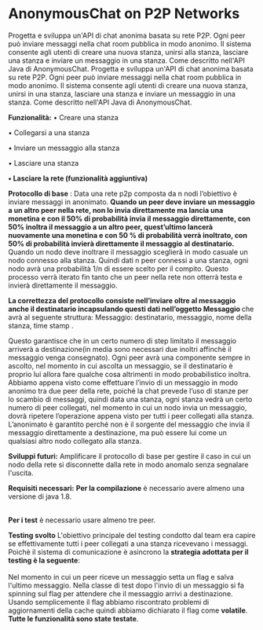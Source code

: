 # AnonymousChat on P2P Networks

Progetta e sviluppa un'API di chat anonima basata su rete P2P.
Ogni peer può inviare messaggi nella chat room pubblica in modo anonimo.
Il sistema consente agli utenti di creare una nuova stanza, unirsi alla stanza, lasciare una stanza e inviare un messaggio in una stanza. 
Come descritto nell'API Java di AnonymousChat. 
Progetta e sviluppa un'API di chat anonima basata su rete P2P. 
Ogni peer può inviare messaggi nella chat room pubblica in modo anonimo. 
Il sistema consente agli utenti di creare una nuova stanza, unirsi in una stanza, lasciare una stanza e inviare un messaggio in una stanza. Come descritto nell'API Java di AnonymousChat.

<b>Funzionalità:</b>
•	Creare una stanza

•	Collegarsi a una stanza

•	Inviare un messaggio alla stanza

•	Lasciare una stanza

<b>•	Lasciare la rete (funzionalità aggiuntiva)</b>


<b>Protocollo di base</b> :
Data una rete p2p composta da n nodi l’obiettivo è inviare messaggi in anonimato. 
<b>Quando un peer deve inviare un messaggio a un altro peer nella rete, non lo invia direttamente ma lancia una monetina e con il 50% di probabilità invia il messaggio direttamente, con 50% inoltra il messaggio a un altro peer, quest’ultimo lancerà nuovamente una monetina e con 50 % di probabilità verrà inoltrato, con 50% di probabilità invierà direttamente il messaggio al destinatario.</b> Quando un nodo deve inoltrare il messaggio sceglierà in modo casuale un nodo connesso alla stanza. 
Quindi dati n peer connessi a una stanza, ogni nodo avrà una probabilità 1/n di essere scelto per il compito. Questo processo verrà iterato fin tanto che un peer nella rete non otterrà testa e invierà direttamente il messaggio. 

<b>La correttezza del protocollo consiste nell’inviare oltre al messaggio anche il destinatario incapsulando questi dati nell’oggetto Messaggio </b>
che avrà al seguente struttura:
Messaggio: destinatario, messaggio, nome della stanza, time stamp .

Questo garantisce che in un certo numero di step limitato il messaggio arriverà a destinazione(in media sono necessari due inoltri affinchè il messaggio venga consegnato). 
Ogni peer avrà una componente sempre in ascolto, nel momento in cui ascolta un messaggio, se il destinatario è proprio lui allora fare qualche cosa altrimenti in modo  probabilistico inoltra. Abbiamo appena visto come effettuare l’invio di un messaggio in modo anonimo tra due peer della rete, poiché la chat prevede l’uso di stanze per lo scambio di messaggi, quindi data una stanza, ogni stanza vedrà un certo numero di peer collegati, nel momento in cui un nodo invia un messaggio, dovrà ripetere l’operazione appena visto per tutti i peer collegati alla stanza. L’anonimato è garantito perché non è il sorgente del messaggio che invia il messaggio direttamente a destinazione, ma può essere lui come un qualsiasi altro nodo collegato alla stanza.



<b>Sviluppi futuri:</b>
Amplificare il protocollo di base per gestire il caso in cui un nodo della rete si disconnette dalla rete in modo anomalo senza segnalare l'uscita.



<b>Requisiti necessari:</b>
<b>Per la compilazione</b> è necessario avere almeno una versione di java 1.8.

<br><b>Per i test</b> è necessario usare almeno tre peer. 

<b>Testing svolto</b>
L'obiettivo principale del testing condotto dal team era capire se effettivamente tutti i peer collegati a una stanza ricevevano i messaggi.
<br>Poichè il sistema di comunicazione è asincrono la <b>strategia adottata per il testing è la seguente</b>:
<br><br>Nel momento in cui un peer riceve un messaggio setta un flag e salva l'ultimo messaggio.
Nella classe di test dopo l'invio di un messaggio si fa spinning sul flag per attendere che il messaggio arrivi a destinazione. Usando semplicemente il flag abbiamo riscontrato problemi di aggiornamenti della cache quindi abbiamo dichiarato il flag come <b>volatile</b>.<br>
<b>Tutte le funzionalità sono state testate</b>.


